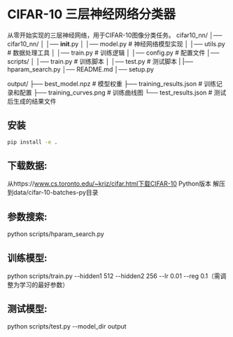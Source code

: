 # CIFAR-10 三层神经网络分类器
从零开始实现的三层神经网络，用于CIFAR-10图像分类任务。
cifar10_nn/
│── cifar10_nn/
│   │── __init__.py
│   │── model.py        # 神经网络模型实现
│   │── utils.py        # 数据处理工具
│   │── train.py        # 训练逻辑
│   │── config.py       # 配置文件
│── scripts/
│   │── train.py        # 训练脚本
│   │── test.py         # 测试脚本
|   |── hparam_search.py
│── README.md
│── setup.py

output/
├── best_model.npz          # 模型权重
├── training_results.json    # 训练记录和配置
├── training_curves.png      # 训练曲线图
└── test_results.json        # 测试后生成的结果文件

## 安装
```bash
pip install -e .
```

## 下载数据:

从https://www.cs.toronto.edu/~kriz/cifar.html下载CIFAR-10 Python版本
解压到data/cifar-10-batches-py目录

## 参数搜索:
python scripts/hparam_search.py

## 训练模型:
python scripts/train.py --hidden1 512 --hidden2 256 --lr 0.01 --reg 0.1（需调整为学习的最好参数）

## 测试模型:
python scripts/test.py --model_dir output
